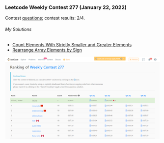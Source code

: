 ### Leetcode Weekly Contest 277 (January 22, 2022)
Contest [questions](https://leetcode.com/contest/weekly-contest-277 'Link to Contest Questions'); 
contest results: 2/4.

###### My Solutions
* [Count Elements With Strictly Smaller and Greater Elements](https://github.com/ez2rok/coding-contests/blob/main/week2/contests/leetcode_weekly/2148_count_elements_with_strictly_smaller_and_greater_elements.py)
* [Rearrange Array Elements by Sign](https://github.com/ez2rok/coding-contests/blob/main/week2/contests/leetcode_weekly/2149_rearrange_array_elements_by_sign.py)

<img src="leetcode_weekly_277.png" alt="Screenshot of my contest results." width="800"/>
